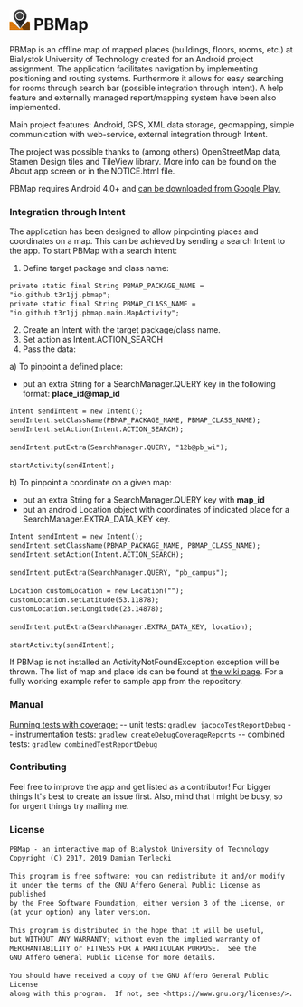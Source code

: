 # ![](app/src/main/res/mipmap-ldpi/ic_launcher.png) PBMap

PBMap is an offline map of mapped places (buildings, floors, rooms, etc.) at Bialystok University of Technology created for an Android project assignment. The application facilitates navigation by implementing positioning and routing systems. Furthermore it allows for easy searching for rooms through search bar (possible integration through Intent). A help feature and externally managed report/mapping system have been also implemented.

Main project features: Android, GPS, XML data storage, geomapping, simple communication with web-service, external integration through Intent.

The project was possible thanks to (among others) OpenStreetMap data, Stamen Design tiles and TileView library. More info can be found on the About app screen or in the NOTICE.html file.

PBMap requires Android 4.0+ and [can be downloaded from Google Play.](https://play.google.com/store/apps/details?id=io.github.t3r1jj.pbmap)

### Integration through Intent

The application has been designed to allow pinpointing places and coordinates on a map. This can be achieved by sending a search Intent to the app. To start PBMap with a search intent:

1. Define target package and class name:
````
private static final String PBMAP_PACKAGE_NAME = "io.github.t3r1jj.pbmap";
private static final String PBMAP_CLASS_NAME = "io.github.t3r1jj.pbmap.main.MapActivity";
````

2. Create an Intent with the target package/class name.
3. Set action as Intent.ACTION_SEARCH
4. Pass the data:

 a) To pinpoint a defined place:
  - put an extra String for a SearchManager.QUERY key in the following format: **place_id@map_id**
````
Intent sendIntent = new Intent();
sendIntent.setClassName(PBMAP_PACKAGE_NAME, PBMAP_CLASS_NAME);
sendIntent.setAction(Intent.ACTION_SEARCH);

sendIntent.putExtra(SearchManager.QUERY, "12b@pb_wi");

startActivity(sendIntent);
````
b) To pinpoint a coordinate on a given map:
 - put an extra String for a SearchManager.QUERY key with **map_id**
 - put an android Location object with coordinates of indicated place for a SearchManager.EXTRA_DATA_KEY key.
````
Intent sendIntent = new Intent();
sendIntent.setClassName(PBMAP_PACKAGE_NAME, PBMAP_CLASS_NAME);
sendIntent.setAction(Intent.ACTION_SEARCH);

sendIntent.putExtra(SearchManager.QUERY, "pb_campus");

Location customLocation = new Location("");
customLocation.setLatitude(53.11878);
customLocation.setLongitude(23.14878);

sendIntent.putExtra(SearchManager.EXTRA_DATA_KEY, location);

startActivity(sendIntent);
````

If PBMap is not installed an ActivityNotFoundException exception will be thrown. The list of map and place ids can be found at [the wiki page](https://github.com/T3r1jj/PBMap/wiki/Maps-and-places). For a fully working example refer to sample app from the repository.

### Manual

[Running tests with coverage:](https://github.com/vanniktech/gradle-android-junit-jacoco-plugin)
-- unit tests: ``gradlew jacocoTestReportDebug``
-- instrumentation tests: ``gradlew createDebugCoverageReports``
-- combined tests: ``gradlew combinedTestReportDebug``     

### Contributing

Feel free to improve the app and get listed as a contributor! For bigger things It's best to create an issue first. Also, mind that I might be busy,
so for urgent things try mailing me.

### License

    PBMap - an interactive map of Bialystok University of Technology
    Copyright (C) 2017, 2019 Damian Terlecki

    This program is free software: you can redistribute it and/or modify
    it under the terms of the GNU Affero General Public License as published
    by the Free Software Foundation, either version 3 of the License, or
    (at your option) any later version.

    This program is distributed in the hope that it will be useful,
    but WITHOUT ANY WARRANTY; without even the implied warranty of
    MERCHANTABILITY or FITNESS FOR A PARTICULAR PURPOSE.  See the
    GNU Affero General Public License for more details.

    You should have received a copy of the GNU Affero General Public License
    along with this program.  If not, see <https://www.gnu.org/licenses/>.